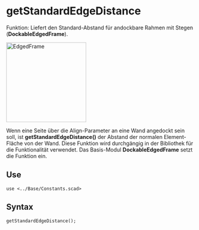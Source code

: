 # getStandardEdgeDistance

Funktion: Liefert den Standard-Abstand für andockbare Rahmen mit Stegen (__DockableEdgedFrame__).

<img width="213" alt="EdgedFrame" src="https://user-images.githubusercontent.com/48654609/167309119-bf923638-9be9-48ca-84ab-4b213bbeb4a0.png">

Wenn eine Seite über die Align-Parameter an eine Wand angedockt sein soll, ist __getStandardEdgeDistance()__ der Abstand der normalen Element-Fläche von der Wand. Diese Funktion wird durchgängig in der Bibliothek für die Funktionalität verwendet. Das Basis-Modul __DockableEdgedFrame__ setzt die Funktion ein.

## Use
<pre><code>use &lt;../Base/Constants.scad&gt;</pre></code>

## Syntax
<pre><code>getStandardEdgeDistance();
</pre></code>
